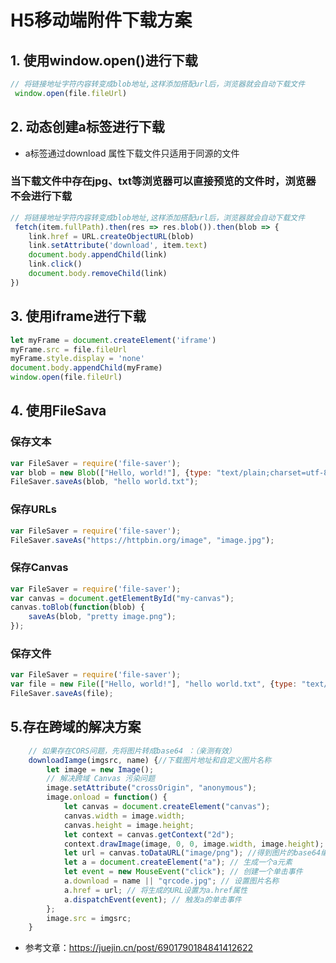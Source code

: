 # H5移动端附件下载方案

## 1. 使用window.open()进行下载
```javascript
// 将链接地址字符内容转变成blob地址,这样添加搭配url后，浏览器就会自动下载文件
 window.open(file.fileUrl)
```

## 2. 动态创建a标签进行下载
+ a标签通过download 属性下载文件只适用于同源的文件

### 当下载文件中存在jpg、txt等浏览器可以直接预览的文件时，浏览器不会进行下载
```js
// 将链接地址字符内容转变成blob地址,这样添加搭配url后，浏览器就会自动下载文件
 fetch(item.fullPath).then(res => res.blob()).then(blob => { 
    link.href = URL.createObjectURL(blob)
    link.setAttribute('download', item.text)
    document.body.appendChild(link)
    link.click()
    document.body.removeChild(link)
})
```

## 3. 使用iframe进行下载
```javascript
let myFrame = document.createElement('iframe')
myFrame.src = file.fileUrl
myFrame.style.display = 'none'
document.body.appendChild(myFrame)
window.open(file.fileUrl)
```

## 4. 使用FileSava
### 保存文本
```javascript
var FileSaver = require('file-saver');
var blob = new Blob(["Hello, world!"], {type: "text/plain;charset=utf-8"});
FileSaver.saveAs(blob, "hello world.txt");
```

### 保存URLs
```javascript
var FileSaver = require('file-saver');
FileSaver.saveAs("https://httpbin.org/image", "image.jpg");
```

### 保存Canvas
```javascript
var FileSaver = require('file-saver');
var canvas = document.getElementById("my-canvas");
canvas.toBlob(function(blob) {
    saveAs(blob, "pretty image.png");
});
```

### 保存文件
```javascript
var FileSaver = require('file-saver');
var file = new File(["Hello, world!"], "hello world.txt", {type: "text/plain;charset=utf-8"});
FileSaver.saveAs(file);
```

## 5.存在跨域的解决方案
```javascript
    // 如果存在CORS问题，先将图片转成base64 ：（亲测有效）
    downloadIamge(imgsrc, name) {//下载图片地址和自定义图片名称
        let image = new Image();
        // 解决跨域 Canvas 污染问题
        image.setAttribute("crossOrigin", "anonymous");
        image.onload = function() {
            let canvas = document.createElement("canvas");
            canvas.width = image.width;
            canvas.height = image.height;
            let context = canvas.getContext("2d");
            context.drawImage(image, 0, 0, image.width, image.height);
            let url = canvas.toDataURL("image/png"); //得到图片的base64编码数据
            let a = document.createElement("a"); // 生成一个a元素
            let event = new MouseEvent("click"); // 创建一个单击事件
            a.download = name || "qrcode.jpg"; // 设置图片名称
            a.href = url; // 将生成的URL设置为a.href属性
            a.dispatchEvent(event); // 触发a的单击事件
        };
        image.src = imgsrc;
    }
```

+ 参考文章：https://juejin.cn/post/6901790184841412622